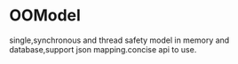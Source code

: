 # OOModel
single,synchronous and thread safety model in memory and database,support json mapping.concise api to use.
